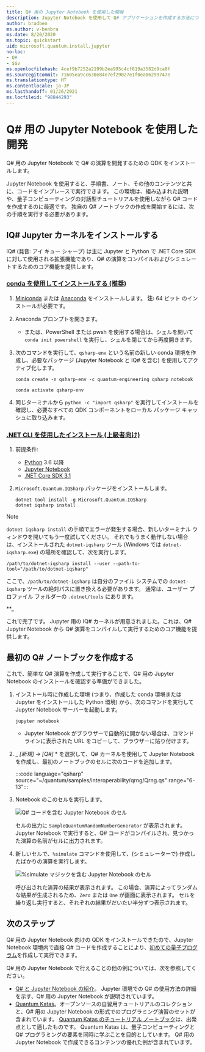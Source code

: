 ```yaml
---
title: Q# 用の Jupyter Notebook を使用した開発
description: Jupyter Notebook を使用して Q# アプリケーションを作成する方法について説明します。
author: bradben
ms.author: v-benbra
ms.date: 8/20/2020
ms.topic: quickstart
uid: microsoft.quantum.install.jupyter
no-loc:
- Q#
- $$v
ms.openlocfilehash: 4cef9b7252a2199b2ea995c4cf819a3582d9ca8f
ms.sourcegitcommit: 71605ea9cc630e84e7ef29027e1f0ea06299747e
ms.translationtype: HT
ms.contentlocale: ja-JP
ms.lasthandoff: 01/26/2021
ms.locfileid: "98844293"
---
```

# <a name="develop-with-q-jupyter-notebooks"></a>Q# 用の Jupyter Notebook を使用した開発

Q# 用の Jupyter Notebook で Q# の演算を開発するための QDK をインストールします。

Jupyter Notebook を使用すると、手順書、ノート、その他のコンテンツと共に、コードをインプレースで実行できます。 この環境は、組み込まれた説明や、量子コンピューティングの対話型チュートリアルを使用しながら Q# コードを作成するのに最適です。 独自の Q# ノートブックの作成を開始するには、次の手順を実行する必要があります。

## <a name="install-the-iq-jupyter-kernel"></a>IQ# Jupyter カーネルをインストールする

IQ# (発音: アイ キュー シャープ) は主に Jupyter と Python で .NET Core SDK に対して使用される拡張機能であり、Q# の演算をコンパイルおよびシミュレートするためのコア機能を提供します。

### <a name="install-using-conda-recommended"></a>[conda を使用してインストールする (推奨)](#tab/tabid-conda)

1. [Miniconda](https://docs.conda.io/en/latest/miniconda.html) または [Anaconda](https://www.anaconda.com/products/individual#Downloads) をインストールします。 **注:** 64 ビット のインストールが必要です。

1. Anaconda プロンプトを開きます。

   - または、PowerShell または pwsh を使用する場合は、シェルを開いて `conda init powershell` を実行し、シェルを閉じてから再度開きます。

1. 次のコマンドを実行して、`qsharp-env` という名前の新しい conda 環境を作成し、必要なパッケージ (Jupyter Notebook と IQ# を含む) を使用してアクティブ化します。

    ```
    conda create -n qsharp-env -c quantum-engineering qsharp notebook

    conda activate qsharp-env
    ```

1. 同じターミナルから `python -c "import qsharp"` を実行してインストールを確認し、必要なすべての QDK コンポーネントをローカル パッケージ キャッシュに取り込みます。

### <a name="install-using-net-cli-advanced"></a>[.NET CLI を使用したインストール (上級者向け)](#tab/tabid-dotnetcli)

1. 前提条件:

    - [Python](https://www.python.org/downloads/) 3.6 以降
    - [Jupyter Notebook](https://jupyter.readthedocs.io/en/latest/install.html)
    - [.NET Core SDK 3.1](https://dotnet.microsoft.com/download/dotnet-core/3.1)

1. `Microsoft.Quantum.IQSharp` パッケージをインストールします。

    ```dotnetcli
    dotnet tool install -g Microsoft.Quantum.IQSharp
    dotnet iqsharp install
    ```

> [!NOTE]
> `dotnet iqsharp install` の手順でエラーが発生する場合、新しいターミナル ウィンドウを開いてもう一度試してください。
> それでもうまく動作しない場合は、インストールされた `dotnet-iqsharp` ツール (Windows では `dotnet-iqsharp.exe`) の場所を確認して、次を実行します。
> ```
> /path/to/dotnet-iqsharp install --user --path-to-tool="/path/to/dotnet-iqsharp"
> ```
> ここで、`/path/to/dotnet-iqsharp` は自分のファイル システムでの `dotnet-iqsharp` ツールの絶対パスに置き換える必要があります。
> 通常は、ユーザー プロファイル フォルダーの `.dotnet/tools` にあります。
    
**_

これで完了です。 Jupyter 用の IQ# カーネルが用意されました。これは、Q# Jupyter Notebook から Q# 演算をコンパイルして実行するためのコア機能を提供します。

## <a name="create-your-first-q-notebook"></a>最初の Q# ノートブックを作成する

これで、簡単な Q# 演算を作成して実行することで、Q# 用の Jupyter Notebook のインストールを確認する準備ができました。

1. インストール時に作成した環境 (つまり、作成した conda 環境または Jupyter をインストールした Python 環境) から、次のコマンドを実行して Jupyter Notebook サーバーを起動します。

    ```
    jupyter notebook
    ```

    - Jupyter Notebook がブラウザーで自動的に開かない場合は、コマンド ラインに表示された URL をコピーして、ブラウザーに貼り付けます。

1. _ *[新規] → [Q#]* * を選択して、Q# カーネルを使用して Jupyter Notebook を作成し、最初のノートブックのセルに次のコードを追加します。

    :::code language="qsharp" source="~/quantum/samples/interoperability/qrng/Qrng.qs" range="6-13":::

1. Notebook のこのセルを実行します。

    ![Q# コードを含む Jupyter Notebook のセル](~/media/install-guide-jupyter.png)

    セルの出力に `SampleQuantumRandomNumberGenerator` が表示されます。 Jupyter Notebook で実行すると、Q# コードがコンパイルされ、見つかった演算の名前がセルに出力されます。

1. 新しいセルで、`%simulate` コマンドを使用して、(シミュレーターで) 作成したばかりの演算を実行します。

    ![%simulate マジックを含む Jupyter Notebook のセル](~/media/install-guide-jupyter-simulate.png)

    呼び出された演算の結果が表示されます。 この場合、演算によってランダムな結果が生成されるため、`Zero` または `One` が画面に表示されます。 セルを繰り返し実行すると、それぞれの結果がだいたい半分ずつ表示されます。

## <a name="next-steps"></a>次のステップ

Q# 用の Jupyter Notebook 向けの QDK をインストールできたので、Jupyter Notebook 環境内で直接 Q# コードを作成することにより、[初めての量子プログラム](xref:microsoft.quantum.quickstarts.qrng)を作成して実行できます。

Q# 用の Jupyter Notebook で行えることの他の例については、次を参照してください。

- [Q# と Jupyter Notebook の紹介](https://docs.microsoft.com/samples/microsoft/quantum/intro-to-qsharp-jupyter/)。 Jupyter 環境での Q# の使用方法の詳細を示す、Q# 用の Jupyter Notebook が説明されています。
- [Quantum Katas](xref:microsoft.quantum.overview.katas)。オープンソースの自習用チュートリアルのコレクションと、Q# 用の Jupyter Notebook の形式でのプログラミング演習のセットが含まれています。 [Quantum Katas のチュートリアル ノートブック](https://github.com/microsoft/QuantumKatas#tutorial-topics)は、出発点として適したものです。 Quantum Katas は、量子コンピューティングと Q# プログラミングの要素を同時に学ぶことを目的としています。 Q# 用の Jupyter Notebook で作成できるコンテンツの優れた例が含まれています。
